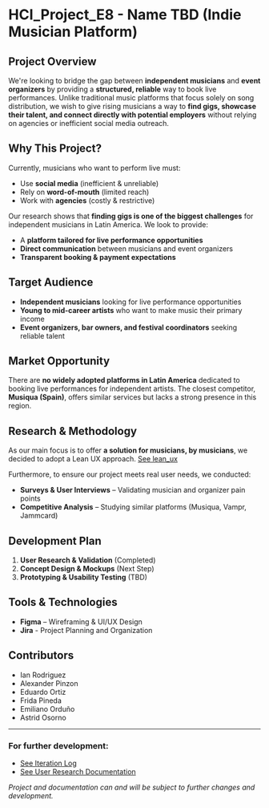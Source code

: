 # HCI_Project_E8 - Name TBD (Indie Musician Platform)

## Project Overview  
We're looking to bridge the gap between **independent musicians** and **event organizers** by providing a **structured, reliable** way to book live performances. Unlike traditional music platforms that focus solely on song distribution, we wish to give rising musicians a way to **find gigs, showcase their talent, and connect directly with potential employers** without relying on agencies or inefficient social media outreach.  

## Why This Project?  
Currently, musicians who want to perform live must:  
- Use **social media** (inefficient & unreliable)  
- Rely on **word-of-mouth** (limited reach)  
- Work with **agencies** (costly & restrictive)  

Our research shows that **finding gigs is one of the biggest challenges** for independent musicians in Latin America. We look to provide:  
- A **platform tailored for live performance opportunities**  
- **Direct communication** between musicians and event organizers  
- **Transparent booking & payment expectations**  

## Target Audience  
- **Independent musicians** looking for live performance opportunities  
- **Young to mid-career artists** who want to make music their primary income  
- **Event organizers, bar owners, and festival coordinators** seeking reliable talent  

## Market Opportunity  
There are **no widely adopted platforms in Latin America** dedicated to booking live performances for independent artists. The closest competitor, **Musiqua (Spain)**, offers similar services but lacks a strong presence in this region.  

## Research & Methodology  
As our main focus is to offer **a solution for musicians, by musicians**, we decided to adopt a Lean UX approach. [See lean_ux](lean_ux)

Furthermore, to ensure our project meets real user needs, we conducted:  
- **Surveys & User Interviews** – Validating musician and organizer pain points  
- **Competitive Analysis** – Studying similar platforms (Musiqua, Vampr, Jammcard)  

## Development Plan  
1. **User Research & Validation** (Completed)  
2. **Concept Design & Mockups** (Next Step)  
3. **Prototyping & Usability Testing** (TBD)  

## Tools & Technologies  
- **Figma** – Wireframing & UI/UX Design  
- **Jira** - Project Planning and Organization 

## Contributors  
- Ian Rodriguez
- Alexander Pinzon
- Eduardo Ortiz
- Frida Pineda
- Emiliano Orduño
- Astrid Osorno

---
### For further development:
- [See Iteration Log](lean_ux/iteration_log.md)
- [See User Research Documentation](docs/user_research)

*Project and documentation can and will be subject to further changes and development.*
